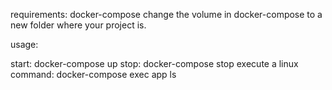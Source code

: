 requirements:  docker-compose
			   change the volume in docker-compose to a new folder where your project is.


usage:

start: docker-compose up
stop: docker-compose stop
execute a linux command: docker-compose exec app ls